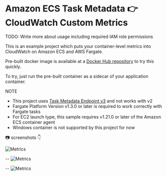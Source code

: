 Amazon ECS Task Metadata :point_right: CloudWatch Custom Metrics
=

TODO: Write more about usage including required IAM role permissions

This is an example project which puts your container-level metrics into CloudWatch on Amazon ECS and AWS Fargate.

Pre-built docker image is available at a [Docker Hub repository](https://cloud.docker.com/repository/docker/toricls/ecs-taskmetadata-cloudwatch) to try this quickly.

To try, just run the pre-built container as a sidecar of your application container.

NOTE
- This project uses [Task Metadata Endpoint v3](https://docs.aws.amazon.com/AmazonECS/latest/developerguide/task-metadata-endpoint-v3.html) and not works with v2
- Fargate Platform Version v1.3.0 or later is required to work correctly with Fargate tasks
- For EC2 launch type, this sample requires v1.21.0 or later of the Amazon ECS container agent
- Windows container is not supported by this project for now

:camera: screenshots :point_down:

![Metrics](https://raw.githubusercontent.com/wiki/toricls/ecs-taskmetadata-cloudwatch/imgs/cw-metrics-1.png)

--
![Metrics](https://raw.githubusercontent.com/wiki/toricls/ecs-taskmetadata-cloudwatch/imgs/cw-metrics-2.png)

--
![Metrics](https://raw.githubusercontent.com/wiki/toricls/ecs-taskmetadata-cloudwatch/imgs/cw-metrics-3.png)

